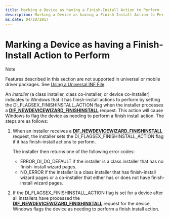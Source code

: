 ```yaml
---
title: Marking a Device as having a Finish-Install Action to Perform
description: Marking a Device as having a Finish-Install Action to Perform
ms.date: 04/20/2017
---
```


# Marking a Device as having a Finish-Install Action to Perform

> [!NOTE]
> Features described in this section are not supported in universal or mobile driver packages. See [Using a Universal INF File](using-a-universal-inf-file.md).

An *installer* (a class installer, class co-installer, or device co-installer) indicates to Windows that it has finish-install actions to perform by setting the DI_FLAGSEX_FINISHINSTALL_ACTION flag when the installer processes a [**DIF_NEWDEVICEWIZARD_FINISHINSTALL**](./dif-newdevicewizard-finishinstall.md) request. This action will cause Windows to flag the device as needing to perform a finish install action. The steps are as follows:

1.  When an installer receives a [**DIF_NEWDEVICEWIZARD_FINISHINSTALL**](./dif-newdevicewizard-finishinstall.md) request, the installer sets the DI_FLAGSEX_FINISHINSTALL_ACTION flag if it has finish-install actions to perform.

    The installer then returns one of the following error codes:

    -   ERROR_DI_DO_DEFAULT if the installer is a class installer that has no finish-install wizard pages.
    -   NO_ERROR if the installer is a class installer that has finish-install wizard pages or a co-installer that either has or does not have finish-install wizard pages.

2.  If the DI_FLAGSEX_FINISHINSTALL_ACTION flag is set for a device after all installers have processed the [**DIF_NEWDEVICEWIZARD_FINISHINSTALL**](./dif-newdevicewizard-finishinstall.md) request for the device, Windows flags the device as needing to perform a finish install action.

 

